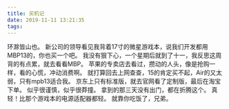 ```yaml
---
title: 买机记
date: 2019-11-11 13:21:35
tags:
---
```

环滁皆山也。
新公司的领导看见我背着17寸的微星游戏本，说我们开发都用MBP13的，你也买一个吧。
我没有狠下心，一个星期后就到了十一，我反思这周背的有点累，就去看看MBP。
苹果的专卖店去看过，攒动的人头，像是抢购一样，看的心慌，冲动消费啊。
就打算回去上网查查，15的肯定买不起，Air的又太弱，只有mpb13适合我。
京东上只有标准版，就去官网看了定制版，最后在淘宝下单。
似乎很谨慎，似乎很莽撞。
拿到的那三天没有出门，都在折腾这个。
真轻！比那个游戏本的电源适配器都轻。
就靠你吃饭了，兄弟。
